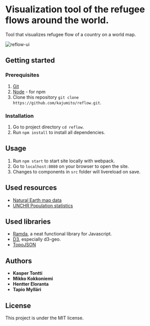 # Visualization tool of the refugee flows around the world.

Tool that visualizes refugee flow of a country on a world map.

![reflow-ui](https://github.com/kajumito/reflow/blob/master/UI/reflow-ui.png)

## Getting started

### Prerequisites
  
  1. [Git](https://git-scm.com/)
  2. [Node](https://nodejs.org/) - for npm
  3. Clone this repository `git clone https://github.com/kajumito/reflow.git`.
  
### Installation

  1. Go to project directory `cd reflow`.
  2. Run `npm install` to install all dependencies.

## Usage

  1. Run `npm start` to start site locally with webpack.
  2. Go to `localhost:8080` on your browser to open the site.
  3. Changes to components in `src` folder will livereload on save.
  
## Used resources

- [Natural Earth map data](http://www.naturalearthdata.com/downloads/110m-cultural-vectors/)
- [UNCHR Population statistics](http://popstats.unhcr.org/en/overview)

## Used libraries

- [Ramda](http://ramdajs.com/), a neat functional library for Javascript.
- [D3](https://d3js.org/), especially d3-geo.
- [TopoJSON](https://github.com/topojson/topojson)

## Authors

* **Kasper Tontti**
* **Mikko Kokkoniemi**
* **Hentter Eloranta**
* **Tapio Mylläri**

## License

This project is under the MIT license.
